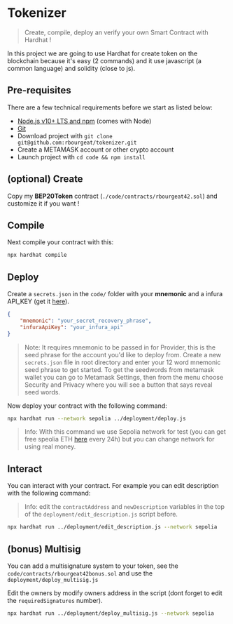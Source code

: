# Tokenizer

> Create, compile, deploy an verify your own Smart Contract with Hardhat !

In this project we are going to use Hardhat for create token on the blockchain because it's easy (2 commands) and it use javascript (a common language) and solidity (close to js).

## Pre-requisites

There are a few technical requirements before we start as listed below:

- [Node.js v10+ LTS and npm](https://nodejs.org) (comes with Node)
- [Git](https://git-scm.com)
- Download project with `git clone git@github.com:rbourgeat/tokenizer.git`
- Create a METAMASK account or other crypto account
- Launch project with `cd code && npm install`

## (optional) Create

Copy my **BEP20Token** contract (`./code/contracts/rbourgeat42.sol`) and customize it if you want !

## Compile

Next compile your contract with this:

```bash
npx hardhat compile
```

## Deploy

Create a `secrets.json` in the `code/` folder with your **mnemonic** and a infura API_KEY (get it [here](https://app.infura.io)).

```json
{
    "mnemonic": "your_secret_recovery_phrase",
    "infuraApiKey": "your_infura_api"
}
```

> Note: It requires mnemonic to be passed in for Provider, this is the seed phrase for the account you'd like to deploy from. Create a new `secrets.json` file in root directory and enter your 12 word mnemonic seed phrase to get started. To get the seedwords from metamask wallet you can go to Metamask Settings, then from the menu choose Security and Privacy where you will see a button that says reveal seed words.

Now deploy your contract with the following command:

```bash
npx hardhat run --network sepolia ../deployment/deploy.js
```

> Info: With this command we use Sepolia network for test (you can get free speolia ETH [here](https://www.infura.io/faucet/sepolia) every 24h) but you can change network for using real money.

## Interact

You can interact with your contract. For example you can edit description with the following command:

> Info: edit the `contractAddress` and `newDescription` variables in the top of the `deployment/edit_description.js` script before.

```bash
npx hardhat run ../deployment/edit_description.js --network sepolia
```

## (bonus) Multisig

You can add a multisignature system to your token, see the `code/contracts/rbourgeat42bonus.sol` and use the `deployment/deploy_multisig.js`

Edit the owners by modify owners address in the script (dont forget to edit the `requiredSignatures` number).

```bash
npx hardhat run ../deployment/deploy_multisig.js --network sepolia
```
